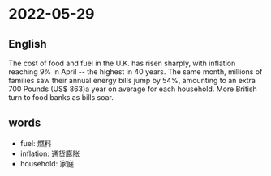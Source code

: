 # 2022-05-29


## English
The cost of food and fuel in the U.K. has
risen sharply, with inflation reaching 9%
in April -- the highest in 40 years. The 
same month, millions of families saw their
annual energy bills jump by 54%,
amounting to an extra 700 Pounds
(US$ 863)a year on average for each
household. More British turn to food 
banks as bills soar.


## words
* fuel: 燃料
* inflation: 通货膨胀
* household: 家庭